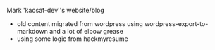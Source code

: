

Mark 'kaosat-dev''s website/blog

- old content migrated from wordpress using wordpress-export-to-markdown and a lot of elbow grease
- using some logic from hackmyresume